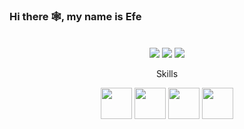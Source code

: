 ### Hi there 🕸, my name is Efe
#### <p></p>
![<p></p>](https://media.discordapp.net/attachments/1042819821311639552/1042829516080418866/Banner.png?width=960&height=219)

<p align="center">
  <a href="https://discord.com/users/1042809394980732961" target="_blank"><img src="https://img.shields.io/badge/discord%20-7289DA.svg?&style=for-the-badge&logo=discord&logoColor=white"></a>
  <a href="https://open.spotify.com/user/otu5z5j4fj5ybq9peory8bpsl?si=24aa5debdd1d4b18" target="_blank"><img src="https://img.shields.io/badge/Spotify%20-1ed760.svg?&style=for-the-badge&logo=spotify&logoColor=white"></a>
  <a href="https://steamcommunity.com/id/Efemd" target="_blank"><img src="https://img.shields.io/badge/Steam%20-191717.svg?&style=for-the-badge&logo=steam&logoColor=white"></a>
</p>

<p align="center">
    Skills
</p> 

<p align="center">
    <img width="50" height="50" src="https://media.discordapp.net/attachments/1042819821311639552/1043211327692349461/Atom.png">
    <img width="50" height="50" src="https://media.discordapp.net/attachments/1042819821311639552/1043088064924368986/NETCore.png?">
    <img width="50" height="50" src="https://media.discordapp.net/attachments/1042819821311639552/1042837526689370112/C.png">
    <img width="50" height="50" src="https://media.discordapp.net/attachments/1042819821311639552/1042837526999736410/Unity.png">
</p>
